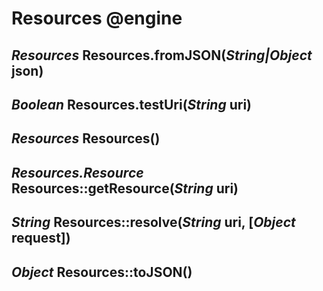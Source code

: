 Resources @engine
=================

*Resources* Resources.fromJSON(*String|Object* json)
----------------------------------------------------

*Boolean* Resources.testUri(*String* uri)
-----------------------------------------

*Resources* Resources()
-----------------------

*Resources.Resource* Resources::getResource(*String* uri)
---------------------------------------------------------

*String* Resources::resolve(*String* uri, [*Object* request])
-------------------------------------------------------------

*Object* Resources::toJSON()
----------------------------

